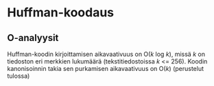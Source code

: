 # Huffman-koodaus

## O-analyysit

Huffman-koodin kirjoittamisen aikavaativuus on O(*k* log *k*), missä *k* on tiedoston eri merkkien lukumäärä (tekstitiedostoissa *k* <= 256). Koodin kanonisoinnin takia sen purkamisen aikavaativuus on O(*k*) (perustelut tulossa)
